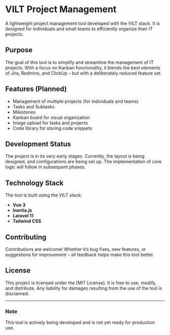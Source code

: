 # VILT Project Management

A lightweight project management tool developed with the VILT stack. It is designed for individuals and small teams to efficiently organize their IT projects.

## Purpose

The goal of this tool is to simplify and streamline the management of IT projects. With a focus on Kanban functionality, it blends the best elements of Jira, Redmine, and ClickUp – but with a deliberately reduced feature set.

## Features (Planned)

- Management of multiple projects (for individuals and teams)
- Tasks and Subtasks
- Milestones
- Kanban board for visual organization
- Image upload for tasks and projects
- Code library for storing code snippets

## Development Status

The project is in its very early stages. Currently, the layout is being designed, and configurations are being set up. The implementation of core logic will follow in subsequent phases.

## Technology Stack

The tool is built using the VILT stack:
- **Vue 3**
- **Inertia.js**
- **Laravel 11**
- **Tailwind CSS**

## Contributing

Contributions are welcome! Whether it’s bug fixes, new features, or suggestions for improvement – all feedback helps make this tool better.

## License

This project is licensed under the [MIT License]. It is free to use, modify, and distribute. Any liability for damages resulting from the use of the tool is disclaimed.

---

### Note

This tool is actively being developed and is not yet ready for production use.
